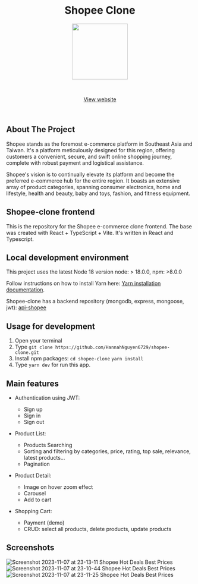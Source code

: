 <h1 align="center">Shopee Clone</h1>
<p align="center">
  <img width="150" src="https://user-images.githubusercontent.com/38139389/61145525-e3635900-a501-11e9-81a3-bcd9ab3e3b4d.png"/>
</p>
<br />
<p align="center">
    <a href="https://shopee-clone-coral-nine.vercel.app/">View website</a> 
    </p>
 <br />

## About The Project

Shopee stands as the foremost e-commerce platform in Southeast Asia and Taiwan. It's a platform meticulously designed for this region, offering customers a convenient, secure, and swift online shopping journey, complete with robust payment and logistical assistance.

Shopee's vision is to continually elevate its platform and become the preferred e-commerce hub for the entire region. It boasts an extensive array of product categories, spanning consumer electronics, home and lifestyle, health and beauty, baby and toys, fashion, and fitness equipment.

## Shopee-clone frontend

This is the repository for the Shopee e-commerce clone frontend.
The base was created with React + TypeScript + Vite. It's written in React and Typescript.

## Local development environment

This project uses the latest Node 18 version
node: > 18.0.0, npm: >8.0.0

Follow instructions on how to install Yarn here: [Yarn installation documentation](https://classic.yarnpkg.com/en/docs/install).

Shopee-clone has a backend repository (mongodb, express, mongoose, jwt): [api-shopee](https://github.com/HannahNguyen6729/api-shopee)

## Usage for development

1. Open your terminal
2. Type `git clone https://github.com/HannahNguyen6729/shopee-clone.git`
3. Install npm packages:
   `cd shopee-clone`
   `yarn install`
4. Type `yarn dev` for run this app.

## Main features

- Authentication using JWT:

  - Sign up
  - Sign in
  - Sign out

- Product List:

  - Products Searching
  - Sorting and filtering by categories, price, rating, top sale, relevance, latest products...
  - Pagination

- Product Detail:

  - Image on hover zoom effect
  - Carousel
  - Add to cart

- Shopping Cart:

  - Payment (demo)
  - CRUD: select all products, delete products, update products

## Screenshots
![Screenshot 2023-11-07 at 23-13-11 Shopee Hot Deals Best Prices](https://github.com/HannahNguyen6729/shopee-clone/assets/81440768/6b4da0b1-6e7c-4711-8fc0-f5e58cdf51b9)
![Screenshot 2023-11-07 at 23-10-44 Shopee Hot Deals Best Prices](https://github.com/HannahNguyen6729/shopee-clone/assets/81440768/f93c976e-d0a6-41df-9478-59bce9713855)
![Screenshot 2023-11-07 at 23-11-25 Shopee Hot Deals Best Prices](https://github.com/HannahNguyen6729/shopee-clone/assets/81440768/14035645-dc92-4b6c-bb41-0bc982e832bc)

